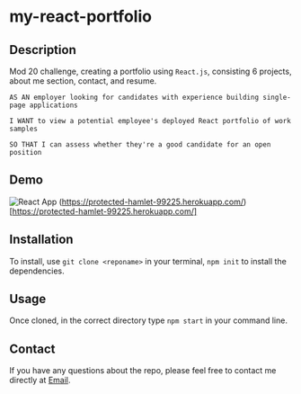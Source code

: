 # my-react-portfolio

## Description
Mod 20 challenge, creating a portfolio using `React.js`, consisting 6 projects, about me section, contact, and resume.

`AS AN employer looking for candidates with experience building single-page applications`

`I WANT to view a potential employee's deployed React portfolio of work samples`

`SO THAT I can assess whether they're a good candidate for an open position`

## Demo
![React App](https://user-images.githubusercontent.com/103971335/190879010-767ef4ad-b6c9-497c-ba17-77f224a35a03.gif)
(https://protected-hamlet-99225.herokuapp.com/)[https://protected-hamlet-99225.herokuapp.com/]
## Installation
To install, use `git clone <reponame>` in your terminal, `npm init` to install the dependencies.

## Usage
Once cloned, in the correct directory type `npm start` in your command line.

## Contact
If you have any questions about the repo, please feel free to contact me directly at [Email](mailto:atwood169@yahoo.com).
